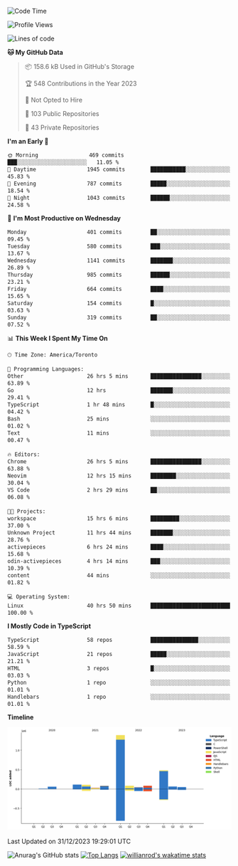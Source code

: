 <!--START_SECTION:waka-->
![Code Time](http://img.shields.io/badge/Code%20Time-1%2C005%20hrs%2010%20mins-blue)

![Profile Views](http://img.shields.io/badge/Profile%20Views-1-blue)

![Lines of code](https://img.shields.io/badge/From%20Hello%20World%20I%27ve%20Written-2.6%20million%20lines%20of%20code-blue)

**🐱 My GitHub Data** 

> 📦 158.6 kB Used in GitHub's Storage 
 > 
> 🏆 548 Contributions in the Year 2023
 > 
> 🚫 Not Opted to Hire
 > 
> 📜 103 Public Repositories 
 > 
> 🔑 43 Private Repositories 
 > 
**I'm an Early 🐤** 

```text
🌞 Morning                469 commits         ███░░░░░░░░░░░░░░░░░░░░░░   11.05 % 
🌆 Daytime                1945 commits        ███████████░░░░░░░░░░░░░░   45.83 % 
🌃 Evening                787 commits         █████░░░░░░░░░░░░░░░░░░░░   18.54 % 
🌙 Night                  1043 commits        ██████░░░░░░░░░░░░░░░░░░░   24.58 % 
```
📅 **I'm Most Productive on Wednesday** 

```text
Monday                   401 commits         ██░░░░░░░░░░░░░░░░░░░░░░░   09.45 % 
Tuesday                  580 commits         ███░░░░░░░░░░░░░░░░░░░░░░   13.67 % 
Wednesday                1141 commits        ███████░░░░░░░░░░░░░░░░░░   26.89 % 
Thursday                 985 commits         ██████░░░░░░░░░░░░░░░░░░░   23.21 % 
Friday                   664 commits         ████░░░░░░░░░░░░░░░░░░░░░   15.65 % 
Saturday                 154 commits         █░░░░░░░░░░░░░░░░░░░░░░░░   03.63 % 
Sunday                   319 commits         ██░░░░░░░░░░░░░░░░░░░░░░░   07.52 % 
```


📊 **This Week I Spent My Time On** 

```text
🕑︎ Time Zone: America/Toronto

💬 Programming Languages: 
Other                    26 hrs 5 mins       ████████████████░░░░░░░░░   63.89 % 
Go                       12 hrs              ███████░░░░░░░░░░░░░░░░░░   29.41 % 
TypeScript               1 hr 48 mins        █░░░░░░░░░░░░░░░░░░░░░░░░   04.42 % 
Bash                     25 mins             ░░░░░░░░░░░░░░░░░░░░░░░░░   01.02 % 
Text                     11 mins             ░░░░░░░░░░░░░░░░░░░░░░░░░   00.47 % 

🔥 Editors: 
Chrome                   26 hrs 5 mins       ████████████████░░░░░░░░░   63.88 % 
Neovim                   12 hrs 15 mins      ████████░░░░░░░░░░░░░░░░░   30.04 % 
VS Code                  2 hrs 29 mins       ██░░░░░░░░░░░░░░░░░░░░░░░   06.08 % 

🐱‍💻 Projects: 
workspace                15 hrs 6 mins       █████████░░░░░░░░░░░░░░░░   37.00 % 
Unknown Project          11 hrs 44 mins      ███████░░░░░░░░░░░░░░░░░░   28.76 % 
activepieces             6 hrs 24 mins       ████░░░░░░░░░░░░░░░░░░░░░   15.68 % 
odin-activepieces        4 hrs 14 mins       ███░░░░░░░░░░░░░░░░░░░░░░   10.39 % 
content                  44 mins             ░░░░░░░░░░░░░░░░░░░░░░░░░   01.82 % 

💻 Operating System: 
Linux                    40 hrs 50 mins      █████████████████████████   100.00 % 
```

**I Mostly Code in TypeScript** 

```text
TypeScript               58 repos            ███████████████░░░░░░░░░░   58.59 % 
JavaScript               21 repos            █████░░░░░░░░░░░░░░░░░░░░   21.21 % 
HTML                     3 repos             █░░░░░░░░░░░░░░░░░░░░░░░░   03.03 % 
Python                   1 repo              ░░░░░░░░░░░░░░░░░░░░░░░░░   01.01 % 
Handlebars               1 repo              ░░░░░░░░░░░░░░░░░░░░░░░░░   01.01 % 
```



**Timeline**

![Lines of Code chart](https://raw.githubusercontent.com/wise-introvert/wise-introvert/master/assets/bar_graph.png)


 Last Updated on 31/12/2023 19:29:01 UTC
<!--END_SECTION:waka-->

![Anurag's GitHub stats](https://github-readme-stats.vercel.app/api?username=wise-introvert&count_private=true&show_icons=true)
[![Top Langs](https://github-readme-stats.vercel.app/api/top-langs/?username=wise-introvert&langs_count=10)](https://github.com/anuraghazra/github-readme-stats)
[![willianrod's wakatime stats](https://github-readme-stats.vercel.app/api/wakatime?username=wiseintrovert)](https://github.com/anuraghazra/github-readme-stats)
